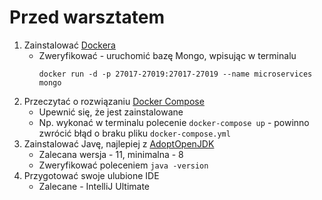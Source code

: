 # Przed warsztatem

1. Zainstalować [Dockera](https://docs.docker.com/install/)
   * Zweryfikować - uruchomić bazę Mongo, wpisując w terminalu
      ```
      docker run -d -p 27017-27019:27017-27019 --name microservices mongo
      ```
2. Przeczytać o rozwiązaniu [Docker Compose](https://docs.docker.com/compose/install/)
   * Upewnić się, że jest zainstalowane 
   * Np. wykonać w terminalu polecenie `docker-compose up` - powinno zwrócić błąd o braku pliku `docker-compose.yml`
3. Zainstalować Javę, najlepiej z [AdoptOpenJDK](https://adoptopenjdk.net/)
   * Zalecana wersja - 11, minimalna - 8
   * Zweryfikować poleceniem `java -version`
4. Przygotować swoje ulubione IDE
   * Zalecane - IntelliJ Ultimate
